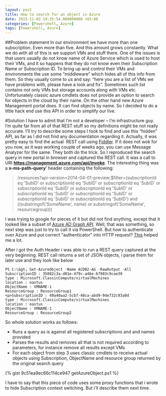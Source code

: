 ```yaml
---
layout: post
title: How to search for an object in Azure
date: 2015-11-02 19:35:54.000000000 +03:00
categories: [Powershell, Azure]
tags: [Powershell, Azure]
---
```

##Problem statement
In our environment we have more than one subscription. Even more than five. And this amount grows constantly. What we do with all of this is we support VMs and stuff there. One of the issues is that users usually do not know name of Azure Service which is used to host their VMs, and it so happens that they do not know even their Subscription Name or Subscription ID. To bring up and control their VMs and environments the use some “middleware” which hides all of this info from them. So they usually come to us and say: “here you are a list of VMs we have problems with, please have a look and fix”. Sometimes such list contains not only VMs but storage accounts along with VMs etc. Unfortunately classic azure cmdlets does not provide an option to search for objects in the cloud by their name. On the other hand new Azure Management portal does. It can find objects by name. So I decided to do a little hack end use this API in order to simplify our live.

#Solution
I have to admit that I’m not a developer – I’m infrastructure guy. I’m quite far from all of that REST stuff so my definitions might be not really accurate. I’ll try to describe some steps I took to find and use this “hidden” API, as far as I did not find any documentation regarding it. Actually, it was pretty easy to find the actual  REST call using [Fiddler](https://www.telerik.com/fiddler). If it does not wok for you now, as it was working couple of weeks ago, you can use Message Analyzer for the same. They both do the trick. So I reproduced the search query in new portal in browser and captured the REST call. It was a call to URI **https://management.azure.com/api/invoke**. The interesting thing was a **x-ms-path-query**’ header containing the following:

>/resources?api-version=2014-04-01-preview;$filter=(subscriptionId eq 'SubID' or subscriptionId eq 'SubID' or subscriptionId eq 'SubID' or subscriptionId eq 'SubID' or subscriptionId eq 'SubID' or subscriptionId eq 'SubID' or subscriptionId eq 'SubID' or subscriptionId eq 'SubID' or subscriptionId eq 'SubID') and ((substringof('SomeName', name) or substringof('SomeName', resourcegroup)))

I was trying to google for pieces of it but did not find anything, except that it looked like a subset of [Azure AD Graph API](https://msdn.microsoft.com/en-us/library/azure/dn727074.aspx). Well, that was something, so next step was just to try to call it via PowerShell. But how to authenticate over Azure and put correct "authenticator" into HTTP request? [This](http://blogs.technet.com/b/keithmayer/archive/2014/12/30/authenticating-to-the-azure-service-management-rest-api-using-azure-active-directory-via-powershell-list-azure-administrators.aspx) helped me a lot.

After i got the Auth Header i was able to run a REST query captured at the very beginning. REST call returns a set of JSON objects, i parse them for later use and they look like below

```console
PS C:\&gt; Get-AzureObject -Name ACDB2-AG -RawOutput -All
SubscriptionID : 35882c3a-d01e-479c-a46e-67903c9cae39
type : Microsoft.ClassicCompute/virtualMachines
location : eastus
ObjectName : VMNAME-1
ResourceGroup : ResourceGroup1
<p>SubscriptionID : 49a40aa2-5cb7-40ca-abd9-9de732c93a0d
type : Microsoft.ClassicCompute/virtualMachines
location : eastus
ObjectName : VMNAME-1
ResourceGroup : ResourceGroup2
```

So whole solution works as follows:
- Runs a query as is against all registered subscriptions and and names provided
- Parses the results and removes all that is not required according to parameters, for instance remove all results except VMs
- For each object from step 3 uses classic cmdlets to receive actual objects using Subscription, ObjectName and resource group returned by the original search query

{% gist 9c51ea9ec66c114ce947 getAzureObject.ps1 %}

I have to say that this piece of code uses some proxy functions that i wrote to hide Subscription context switching. But i'll describe them next time.
